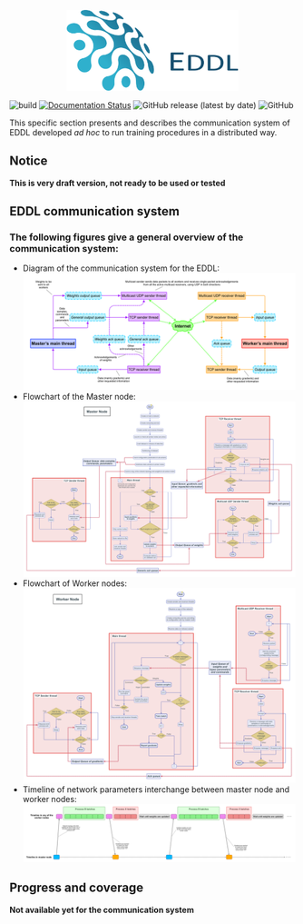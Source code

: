 <p style="text-align: center;">
  <img src="images/logo-eddl.png" alt="EDDL" height="60%" width="60%">
</p>

![build](https://github.com/deephealthproject/eddl/workflows/build/badge.svg)
[![Documentation Status](https://readthedocs.org/projects/ansicolortags/badge/?version=latest)](https://deephealthproject.github.io/eddl/)
![GitHub release (latest by date)](https://img.shields.io/github/v/release/deephealthproject/eddl)
![GitHub](https://img.shields.io/github/license/deephealthproject/eddl)

This specific section presents and describes the communication system of EDDL developed *ad hoc* to run training procedures in a distributed way.

## Notice

**This is very draft version, not ready to be used or tested**


## EDDL communication system

### The following figures give a general overview of the communication system:

- Diagram of the communication system for the EDDL: ![Diagram of the communication system for the EDDL](images/EDDL-distributed-schema.png)
- Flowchart of the Master node: ![Flowchart of the Master node](images/Master-Node.png)
- Flowchart of Worker nodes: ![Flowchart of Worker nodes](images/Worker-Node.png)
- Timeline of network parameters interchange between master node and worker nodes: ![Timeline of network parameters interchange between master node and worker nodes](images/Timeline-in-master-and-worker-nodes.png)


## Progress and coverage

**Not available yet for the communication system**

